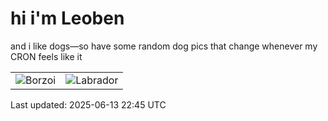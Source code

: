 # hi i'm Leoben

and i like dogs—so have some random dog pics that change whenever my CRON feels like it

|  |  |
|--------|----------|
| ![Borzoi](https://random-dog-vercel.vercel.app/api/random-borzoi?v=1749854709) | ![Labrador](https://random-dog-vercel.vercel.app/api/random-labrador?v=1749854709) |

Last updated: 2025-06-13 22:45 UTC
